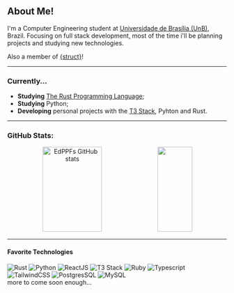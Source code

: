 ## About Me!

I'm a Computer Engineering student at [Universidade de Brasília (UnB)](https://www.unb.br/), Brazil.
Focusing on full stack development, most of the time i'll be planning projects and studying new technologies.

Also a member of [{struct}](https://www.struct.unb.br/)!

____

### Currently...

- **Studying** [The Rust Programming Language](https://doc.rust-lang.org/book/title-page.html);
- **Studying** Python;
- **Developing** personal projects with the [T3 Stack](https://create.t3.gg/), Pyhton and Rust.

____

### GitHub Stats:

<div align="center">  
  <img width="52%" height="195px" src="https://github-readme-stats.vercel.app/api?username=EdPPF&show_icons=true&count_private=true&hide_border=true&title_color=c73838&icon_color=c73838&text_color=969696&bg_color=303030" alt="EdPPFs GitHub stats" /> 
  <img width="40%" height="195px" src="https://github-readme-stats.vercel.app/api/top-langs/?username=EdPPF&layout=compact&hide_border=true&title_color=383fc7&text_color=969696&bg_color=303030" />
</div>

____

#### Favorite Technologies

![Rust](https://img.shields.io/badge/Rust-b7410e?style=for-the-badge&logo=rust&logoColor=black)
![Python](https://img.shields.io/badge/Python-14354C?style=for-the-badge&logo=python&logoColor=white)
![ReactJS](https://img.shields.io/badge/React-20232A?style=for-the-badge&logo=react&logoColor=61DAFB)
![T3 Stack](https://img.shields.io/badge/T3stack-7a62f6?style=for-the-badge&logo=t3stack&logoColor=white)
![Ruby](https://img.shields.io/badge/Ruby-D30001?style=for-the-badge&logo=ruby&logoColor=white)
![Typescript](https://img.shields.io/badge/typescript-005C84?style=for-the-badge&logo=typescript&logoColor=white)
![TailwindCSS](https://img.shields.io/badge/Tailwind_CSS-38B2AC?style=for-the-badge&logo=tailwind-css&logoColor=white)
![PostgresSQL](https://img.shields.io/badge/PostgreSQL-316192?style=for-the-badge&logo=postgresql&logoColor=white)
![MySQL](https://img.shields.io/badge/MySQL-005C84?style=for-the-badge&logo=mysql&logoColor=white)
<br>
more to come soon enough...

<!--
**EdPPF/EdPPF** is a ✨ _special_ ✨ repository because its `README.md` (this file) appears on your GitHub profile.

Here are some ideas to get you started:

- 🔭 I’m currently working on ...
- 🌱 I’m currently learning ...
- 👯 I’m looking to collaborate on ...
- 🤔 I’m looking for help with ...
- 💬 Ask me about ...
- 📫 How to reach me: ...
- 😄 Pronouns: ...
- ⚡ Fun fact: ...
-->

